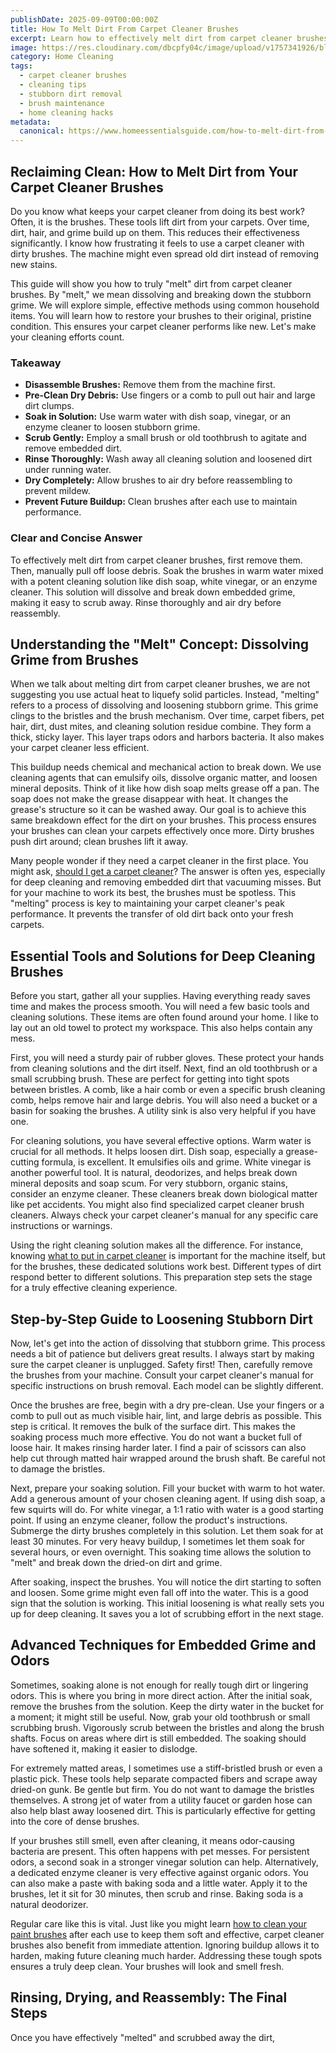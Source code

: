 ```yaml
---
publishDate: 2025-09-09T00:00:00Z
title: How To Melt Dirt From Carpet Cleaner Brushes
excerpt: Learn how to effectively melt dirt from carpet cleaner brushes, restoring their efficiency and extending their lifespan with simple methods.
image: https://res.cloudinary.com/dbcpfy04c/image/upload/v1757341926/blog_image_1757341926_wvb7ft.webp
category: Home Cleaning
tags:
  - carpet cleaner brushes
  - cleaning tips
  - stubborn dirt removal
  - brush maintenance
  - home cleaning hacks
metadata:
  canonical: https://www.homeessentialsguide.com/how-to-melt-dirt-from-carpet-cleaner-brushes
---
```


## Reclaiming Clean: How to Melt Dirt from Your Carpet Cleaner Brushes

Do you know what keeps your carpet cleaner from doing its best work? Often, it is the brushes. These tools lift dirt from your carpets. Over time, dirt, hair, and grime build up on them. This reduces their effectiveness significantly. I know how frustrating it feels to use a carpet cleaner with dirty brushes. The machine might even spread old dirt instead of removing new stains.

This guide will show you how to truly "melt" dirt from carpet cleaner brushes. By "melt," we mean dissolving and breaking down the stubborn grime. We will explore simple, effective methods using common household items. You will learn how to restore your brushes to their original, pristine condition. This ensures your carpet cleaner performs like new. Let's make your cleaning efforts count.

### Takeaway

*   **Disassemble Brushes:** Remove them from the machine first.
*   **Pre-Clean Dry Debris:** Use fingers or a comb to pull out hair and large dirt clumps.
*   **Soak in Solution:** Use warm water with dish soap, vinegar, or an enzyme cleaner to loosen stubborn grime.
*   **Scrub Gently:** Employ a small brush or old toothbrush to agitate and remove embedded dirt.
*   **Rinse Thoroughly:** Wash away all cleaning solution and loosened dirt under running water.
*   **Dry Completely:** Allow brushes to air dry before reassembling to prevent mildew.
*   **Prevent Future Buildup:** Clean brushes after each use to maintain performance.

### Clear and Concise Answer

To effectively melt dirt from carpet cleaner brushes, first remove them. Then, manually pull off loose debris. Soak the brushes in warm water mixed with a potent cleaning solution like dish soap, white vinegar, or an enzyme cleaner. This solution will dissolve and break down embedded grime, making it easy to scrub away. Rinse thoroughly and air dry before reassembly.

## Understanding the "Melt" Concept: Dissolving Grime from Brushes

When we talk about melting dirt from carpet cleaner brushes, we are not suggesting you use actual heat to liquefy solid particles. Instead, "melting" refers to a process of dissolving and loosening stubborn grime. This grime clings to the bristles and the brush mechanism. Over time, carpet fibers, pet hair, dirt, dust mites, and cleaning solution residue combine. They form a thick, sticky layer. This layer traps odors and harbors bacteria. It also makes your carpet cleaner less efficient.

This buildup needs chemical and mechanical action to break down. We use cleaning agents that can emulsify oils, dissolve organic matter, and loosen mineral deposits. Think of it like how dish soap melts grease off a pan. The soap does not make the grease disappear with heat. It changes the grease's structure so it can be washed away. Our goal is to achieve this same breakdown effect for the dirt on your brushes. This process ensures your brushes can clean your carpets effectively once more. Dirty brushes push dirt around; clean brushes lift it away.

Many people wonder if they need a carpet cleaner in the first place. You might ask, [should I get a carpet cleaner](https://homeessentialsguide.com/should-i-get-a-carpet-cleaner)? The answer is often yes, especially for deep cleaning and removing embedded dirt that vacuuming misses. But for your machine to work its best, the brushes must be spotless. This "melting" process is key to maintaining your carpet cleaner's peak performance. It prevents the transfer of old dirt back onto your fresh carpets.

## Essential Tools and Solutions for Deep Cleaning Brushes

Before you start, gather all your supplies. Having everything ready saves time and makes the process smooth. You will need a few basic tools and cleaning solutions. These items are often found around your home. I like to lay out an old towel to protect my workspace. This also helps contain any mess.

First, you will need a sturdy pair of rubber gloves. These protect your hands from cleaning solutions and the dirt itself. Next, find an old toothbrush or a small scrubbing brush. These are perfect for getting into tight spots between bristles. A comb, like a hair comb or even a specific brush cleaning comb, helps remove hair and large debris. You will also need a bucket or a basin for soaking the brushes. A utility sink is also very helpful if you have one.

For cleaning solutions, you have several effective options. Warm water is crucial for all methods. It helps loosen dirt. Dish soap, especially a grease-cutting formula, is excellent. It emulsifies oils and grime. White vinegar is another powerful tool. It is natural, deodorizes, and helps break down mineral deposits and soap scum. For very stubborn, organic stains, consider an enzyme cleaner. These cleaners break down biological matter like pet accidents. You might also find specialized carpet cleaner brush cleaners. Always check your carpet cleaner's manual for any specific care instructions or warnings.

Using the right cleaning solution makes all the difference. For instance, knowing [what to put in carpet cleaner](https://homeessentialsguide.com/what-to-put-in-carpet-cleaner) is important for the machine itself, but for the brushes, these dedicated solutions work best. Different types of dirt respond better to different solutions. This preparation step sets the stage for a truly effective cleaning experience.

## Step-by-Step Guide to Loosening Stubborn Dirt

Now, let's get into the action of dissolving that stubborn grime. This process needs a bit of patience but delivers great results. I always start by making sure the carpet cleaner is unplugged. Safety first! Then, carefully remove the brushes from your machine. Consult your carpet cleaner's manual for specific instructions on brush removal. Each model can be slightly different.

Once the brushes are free, begin with a dry pre-clean. Use your fingers or a comb to pull out as much visible hair, lint, and large debris as possible. This step is critical. It removes the bulk of the surface dirt. This makes the soaking process much more effective. You do not want a bucket full of loose hair. It makes rinsing harder later. I find a pair of scissors can also help cut through matted hair wrapped around the brush shaft. Be careful not to damage the bristles.

Next, prepare your soaking solution. Fill your bucket with warm to hot water. Add a generous amount of your chosen cleaning agent. If using dish soap, a few squirts will do. For white vinegar, a 1:1 ratio with water is a good starting point. If using an enzyme cleaner, follow the product's instructions. Submerge the dirty brushes completely in this solution. Let them soak for at least 30 minutes. For very heavy buildup, I sometimes let them soak for several hours, or even overnight. This soaking time allows the solution to "melt" and break down the dried-on dirt and grime.

After soaking, inspect the brushes. You will notice the dirt starting to soften and loosen. Some grime might even fall off into the water. This is a good sign that the solution is working. This initial loosening is what really sets you up for deep cleaning. It saves you a lot of scrubbing effort in the next stage.

## Advanced Techniques for Embedded Grime and Odors

Sometimes, soaking alone is not enough for really tough dirt or lingering odors. This is where you bring in more direct action. After the initial soak, remove the brushes from the solution. Keep the dirty water in the bucket for a moment; it might still be useful. Now, grab your old toothbrush or small scrubbing brush. Vigorously scrub between the bristles and along the brush shafts. Focus on areas where dirt is still embedded. The soaking should have softened it, making it easier to dislodge.

For extremely matted areas, I sometimes use a stiff-bristled brush or even a plastic pick. These tools help separate compacted fibers and scrape away dried-on gunk. Be gentle but firm. You do not want to damage the bristles themselves. A strong jet of water from a utility faucet or garden hose can also help blast away loosened dirt. This is particularly effective for getting into the core of dense brushes.

If your brushes still smell, even after cleaning, it means odor-causing bacteria are present. This often happens with pet messes. For persistent odors, a second soak in a stronger vinegar solution can help. Alternatively, a dedicated enzyme cleaner is very effective against organic odors. You can also make a paste with baking soda and a little water. Apply it to the brushes, let it sit for 30 minutes, then scrub and rinse. Baking soda is a natural deodorizer.

Regular care like this is vital. Just like you might learn [how to clean your paint brushes](https://homeessentialsguide.com/how-to-clean-your-paint-brushes) after each use to keep them soft and effective, carpet cleaner brushes also benefit from immediate attention. Ignoring buildup allows it to harden, making future cleaning much harder. Addressing these tough spots ensures a truly deep clean. Your brushes will look and smell fresh.

## Rinsing, Drying, and Reassembly: The Final Steps

Once you have effectively "melted" and scrubbed away the dirt,